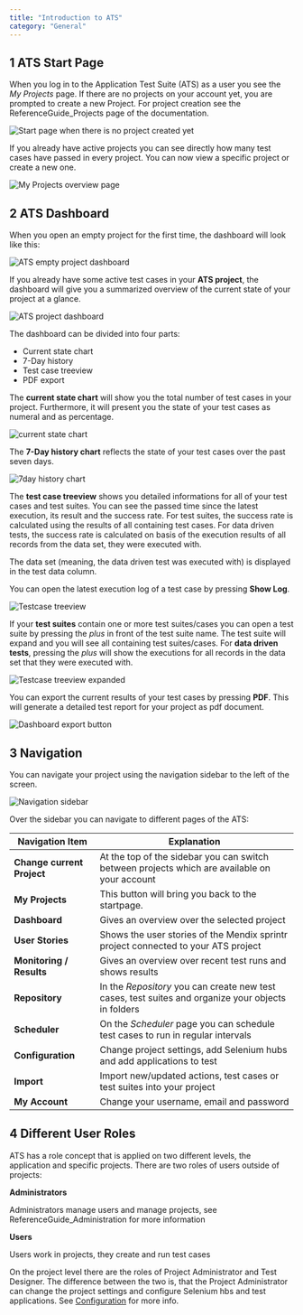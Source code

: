 ```yaml
---
title: "Introduction to ATS"
category: "General"
---
```


## 1 ATS Start Page

When you log in to the Application Test Suite (ATS) as a user you see the _My Projects_ page. If there are no projects on your account yet, you are prompted to create a new Project. For project creation see the ReferenceGuide_Projects page of the documentation.

![Start page when there is no project created yet](attachments/introduction/21168193.png)

If you already have active projects you can see directly how many test cases have passed in every project. You can now view a specific project or create a new one.

![My Projects overview page](attachments/introduction/21168194.png)

## 2 ATS Dashboard

When you open an empty project for the first time, the dashboard will look like this:

![ATS empty project dashboard](attachments/introduction/dashboardempty.png)

If you already have some active test cases in your **ATS project**, the dashboard will give you a summarized overview of the current state of your project at a glance.

![ATS project dashboard](attachments/introduction/dashboard.png)

The dashboard can be divided into four parts:
* Current state chart
* 7-Day history
* Test case treeview
* PDF export

The **current state chart** will show you the total number of test cases in your project. Furthermore, it will present you the state of your test cases as numeral and as percentage.

![current state chart](attachments/introduction/doughnutchart.png)

The **7-Day history chart** reflects the state of your test cases over the past seven days.

![7day history chart](attachments/introduction/7dayhistory.png)

The **test case treeview** shows you detailed informations for all of your test cases and test suites. You can see the passed time since the latest execution, its result and the success rate. For test suites, the success rate is calculated using the results of all containing test cases. For data driven tests, the success rate is calculated on basis of the execution results of all records from the data set, they were executed with.

The data set (meaning, the data driven test was executed with) is displayed in the test data column.

You can open the latest execution log of a test case by pressing **Show Log**.  

![Testcase treeview](attachments/introduction/treeview.png)

If your **test suites** contain one or more test suites/cases you can open a test suite by pressing the *plus* in front of the test suite name. The test suite will expand and you will see all containing test suites/cases. For **data driven tests**, pressing the *plus* will show the executions for all records in the data set that they were executed with.  

![Testcase treeview expanded](attachments/introduction/treeviewexpanded.png)

You can export the current results of your test cases by pressing **PDF**. This will generate a detailed test report for your project as pdf document.  

![Dashboard export button](attachments/introduction/dashboardexportbutton.png)

## 3 Navigation

You can navigate your project using the navigation sidebar to the left of the screen.

![Navigation sidebar](attachments/introduction/navigation.png)

Over the sidebar you can navigate to different pages of the ATS:

| Navigation Item             | Explanation                                                                                          |
| -------------------------- | ----------------------------------------------------------------------------------------------------|
| **Change current Project**  | At the top of the sidebar you can switch between projects which are available on your account        |
| **My Projects**             | This button will bring you back to the startpage.                                                    |
| **Dashboard**               | Gives an overview over the selected project                                                          |
| **User Stories**            | Shows the user stories of the Mendix sprintr project connected to your ATS project                   |
| **Monitoring / Results**    | Gives an overview over recent test runs and shows results                                            |
| **Repository**              | In the _Repository_ you can create new test cases, test suites and organize your objects in folders  |
| **Scheduler**               | On the _Scheduler_ page you can schedule test cases to run in regular intervals                      |
| **Configuration**           | Change project settings, add Selenium hubs and add applications to test                              |
| **Import**                  | Import new/updated actions, test cases or test suites into your project                              |
| **My Account**              | Change your username, email and password                                                             |

## 4 Different User Roles

ATS has a role concept that is applied on two different levels, the application and specific projects. There are two roles of users outside of projects:

**Administrators**

Administrators manage users and manage projects, see ReferenceGuide_Administration for more information

**Users**

Users work in projects, they create and run test cases

On the project level there are the roles of Project Administrator and Test Designer. The difference between the two is, that the Project Administrator can change the project settings and configure Selenium hbs and test applications. See [Configuration](../refguide/refguide-ats-1/configuration) for more info.

